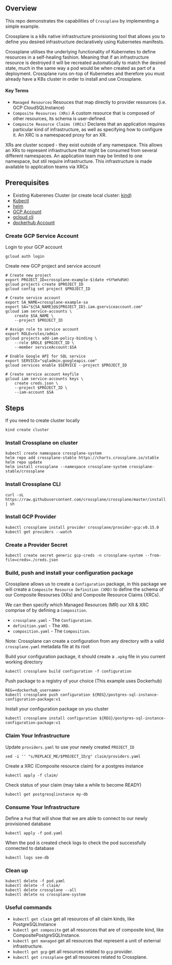 ## Overview ##
This repo demonstrates the capabilities of `Crossplane` by implementing a simple example.

Crossplane is a k8s native infrastructure provisioning tool that allows you to define you desired infrastructure declaratively using Kubernetes manifests. 

Crossplane utilises the underlying functionality of Kubernetes to define resources in a self-healing fashion. Meaning that if an infrastructure resource is destroyed it will be recreated automatically to match the desired state, much in the same way a pod would be when created as part of a deployment.
Crossplane runs on-top of Kubernetes and therefore you must already have a K8s cluster in order to install and use Crossplane.

#### Key Terms 
* `Managed Resources` Resouces that map directly to provider resources (i.e. GCP CloudSQLInstance)
* `Composite Resources (XRs)` A custom resource that is composed of other resources, its schema is user-defined.
* `Composite Resource Claims (XRCs)` Declares that an application requires particular kind of infrastructure, as well as specifying how to configure it. An XRC is a namespaced proxy for an XR.

XRs are cluster scoped - they exist outside of any namespace. This allows an XRs to represent infrastructure that might be consumed from several different namespaces. An application team may be limited to one namespace, but stil require infrastructure. This infrastructure is made available to application teams via XRCs 

## Prerequisites ##

* Existing Kuberenes Cluster (or create local cluster: [kind](https://kind.sigs.k8s.io/docs/user/quick-start/))
* [Kubectl](https://Kubernetes.io/docs/tasks/tools/) 
* [helm](https://helm.sh/docs/intro/install/)
* [GCP Account](https://cloud.google.com/) 
* [gcloud cli](https://cloud.google.com/sdk/docs/install)
* [dockerhub Account](https://hub.docker.com/)

### Create GCP Service Account
Login to your GCP account

    gcloud auth login

Create new GCP project and service account

    # Create new project
    export PROJECT_ID=crossplane-example-$(date +%Y%m%d%H)
    gcloud projects create $PROJECT_ID
    gcloud config set project $PROJECT_ID 

    # Create service account
    export SA_NAME=crossplane-example-sa
    export SA="${SA_NAME}@${PROJECT_ID}.iam.gserviceaccount.com"
    gcloud iam service-accounts \
        create $SA_NAME \
        --project $PROJECT_ID

    # Assign role to service account
    export ROLE=roles/admin
    gcloud projects add-iam-policy-binding \
        --role $ROLE $PROJECT_ID \
        --member serviceAccount:$SA

    # Enable Google API for SQL service
    export SERVICE="sqladmin.googleapis.com"
    gcloud services enable $SERVICE --project $PROJECT_ID

    # Create service account keyfile
    gcloud iam service-accounts keys \
        create creds.json \
        --project $PROJECT_ID \
        --iam-account $SA

## Steps ##

If you need to create cluster locally

    kind create cluster

### Install Crossplane on cluster

    kubectl create namespace crossplane-system
    helm repo add crossplane-stable https://charts.crossplane.io/stable
    helm repo update
    helm install crossplane --namespace crossplane-system crossplane-stable/crossplane

### Install Crossplane CLI

    curl -sL https://raw.githubusercontent.com/crossplane/crossplane/master/install.sh | sh

### Install GCP Provider
    
    kubectl crossplane install provider crossplane/provider-gcp:v0.15.0
    kubectl get providers --watch

### Create a Provider Secret

    kubectl create secret generic gcp-creds -n crossplane-system --from-file=creds=./creds.json

### Build, push and install your configuration package
Crossplane allows us to create a `Configuration` package, in this package we will create a `Composite Resource Definition (XRD)` to define the schema of our Composite Resourses (XRs) and Composite Resource Claims (XRCs).

We can then specify which Managed Resources (MR) our XR & XRC comprise of by defining a `Composition`.

* `crossplane.yaml` - The `Configuration`.
* `definition.yaml` - The `XRD`.
* `composition.yaml` - The `Composition`.

Note: Crossplane can create a configuration from any directory with a valid `crossplane.yaml` metadata file at its root

Build your configuration package, it should create a `.xpkg` file in you current working directory 

    kubectl crossplane build configuration -f configuration

Push package to a registry of your choice (This example uses Dockerhub)

    REG=<dockerhub_username>
    kubectl crossplane push configuration ${REG}/postgres-sql-instance-configuration-package:v1

Install your configuration package on you cluster 

    kubectl crossplane install configuration ${REG}/postgres-sql-instance-configuration-package:v1


### Claim Your Infrastructure
Update `providers.yaml` to use your newly created `PROJECT_ID`

    sed -i '' "s/REPLACE_ME/$PROJECT_ID/g" claim/providers.yaml

Create a XRC (Composite resource claim) for a postgres instance

    kubectl apply -f claim/

Check status of your claim (may take a while to become READY)

    kubectl get postgresqlinstance my-db

### Consume Your Infrastructure
Define a `Pod` that will show that we are able to connect to our newly provisioned database

    kubectl apply -f pod.yaml

When the pod is created check logs to check the pod successfully connected to database

    kubectl logs see-db 

### Clean up

    kubectl delete -f pod.yaml
    kubectl delete -f claim/
    kubectl delete crossplane --all
    kubectl delete ns crossplane-system

### Useful commands

* `kubectl get claim` get all resources of all claim kinds, like PostgreSQLInstance
* `kubectl get composite` get all resources that are of composite kind, like CompositePostgreSQLInstance.
* `kubectl get managed` get all resources that represent a unit of external infrastructure.
* `kubectl get gcp` get all resources related to `gcp` provider.
* `kubectl get crossplane` get all resources related to Crossplane.
